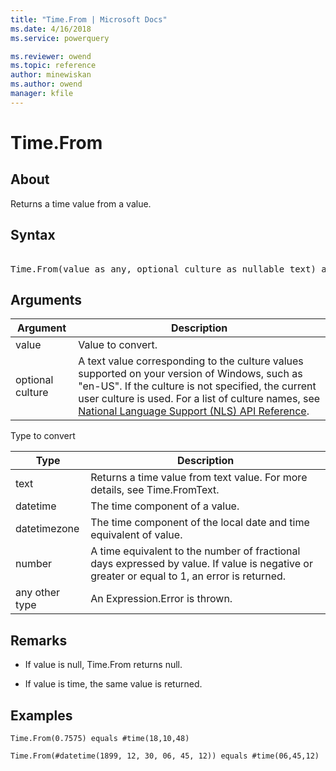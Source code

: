 ```yaml
---
title: "Time.From | Microsoft Docs"
ms.date: 4/16/2018
ms.service: powerquery

ms.reviewer: owend
ms.topic: reference
author: minewiskan
ms.author: owend
manager: kfile
---
```

# Time.From

  
## About  
Returns a time value from a value.  
  
## Syntax

<pre> 
Time.From(value as any, optional culture as nullable text) as nullable time  
</pre>
  
## Arguments  
  
|Argument|Description|  
|------------|---------------|  
|value|Value to convert.|  
|optional culture|A text value corresponding to the culture values supported on your version of Windows, such as "en-US". If the culture is not specified, the current user culture is used. For a list of culture names, see [National Language Support (NLS) API Reference](https://msdn.microsoft.com/en-us/goglobal/bb896001.aspx).|  
  
Type to convert  
  
|**Type**|**Description**|  
|------------|-------------------|  
|text|Returns a time value from text value. For more details, see Time.FromText.|  
|datetime|The time component of a value.|  
|datetimezone|The time component of the local date and time equivalent of value.|  
|number|A time equivalent to the number of fractional days expressed by value. If value is negative or greater or equal to 1, an error is returned.|  
|any other type|An Expression.Error is thrown.|  
  
## <a name="__toc360789021"></a>Remarks  
  
-   If value is null, Time.From returns null.  
  
-   If value is time, the same value is returned.  
  
## Examples  
  
```powerquery-m
Time.From(0.7575) equals #time(18,10,48)  
```  
  
```powerquery-m
Time.From(#datetime(1899, 12, 30, 06, 45, 12)) equals #time(06,45,12)  
```  
